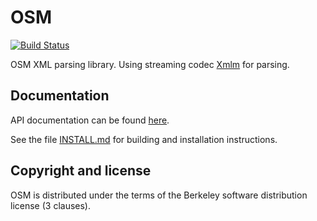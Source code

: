 OSM
=============================

[![Build Status](https://travis-ci.org/aluuu/osm_xml.svg?branch=master)](https://travis-ci.org/aluuu/osm_xml)

OSM XML parsing library. Using streaming codec [Xmlm](http://erratique.ch/software/xmlm) for parsing.

Documentation
---------------------

API documentation can be found [here](http://aluuu.husa.su/osm_xml/).

See the file [INSTALL.md](INSTALL.md) for building and installation
instructions.

Copyright and license
---------------------

OSM is distributed under the terms of the Berkeley software distribution
license (3 clauses).
